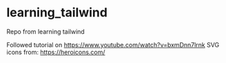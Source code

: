 # learning_tailwind
Repo from learning tailwind


Followed tutorial on https://www.youtube.com/watch?v=bxmDnn7lrnk
SVG icons from: https://heroicons.com/
